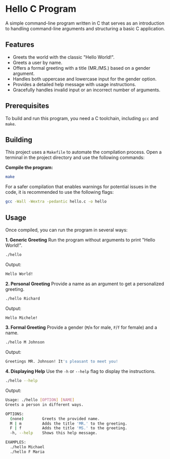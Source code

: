 # Hello C Program

A simple command-line program written in C that serves as an introduction to handling command-line arguments and structuring a basic C application.

## Features

- Greets the world with the classic "Hello World!".
- Greets a user by name.
- Offers a formal greeting with a title (MR./MS.) based on a gender argument.
- Handles both uppercase and lowercase input for the gender option.
- Provides a detailed help message with usage instructions.
- Gracefully handles invalid input or an incorrect number of arguments.

## Prerequisites

To build and run this program, you need a C toolchain, including `gcc` and `make`.

## Building

This project uses a `Makefile` to automate the compilation process. Open a terminal in the project directory and use the following commands:

**Compile the program:**

```bash
make
```

For a safer compilation that enables warnings for potential issues in the code, it is recommended to use the following flags:

```bash
gcc -Wall -Wextra -pedantic hello.c -o hello
```

## Usage

Once compiled, you can run the program in several ways:

**1. Generic Greeting**
Run the program without arguments to print "Hello World!".

```bash
./hello
```

Output:

```bash
Hello World!
```

**2. Personal Greeting**
Provide a name as an argument to get a personalized greeting.

```bash
./hello Richard
```

Output:

```bash
Hello Michele!
```

**3. Formal Greeting**
Provide a gender (`M`/`m` for male, `F`/`f` for female) and a name.

```bash
./hello M Johnson
```

Output:

```bash
Greetings MR. Johnson! It's pleasant to meet you!
```

**4. Displaying Help**
Use the `-h` or `--help` flag to display the instructions.

```bash
./hello --help
```

Output:

```bash
Usage: ./hello [OPTION] [NAME]
Greets a person in different ways.

OPTIONS:
  (none)        Greets the provided name.
  M | m         Adds the title 'MR.' to the greeting.
  F | f         Adds the title 'MS.' to the greeting.
  -h, --help    Shows this help message.

EXAMPLES:
  ./hello Michael
  ./hello F Maria
```
